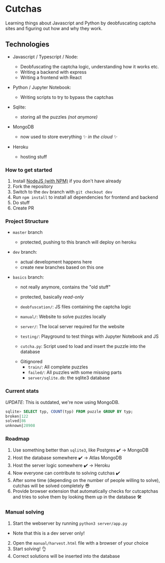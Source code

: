 # Cutchas

Learning things about Javascript and Python by deobfuscating captcha sites and figuring out how and why they work.

## Technologies

- Javascript / Typescript / Node:

  - Deobfuscating the captcha logic, understanding how it works etc.
  - Writing a backend with express
  - Writing a frontend with React

- Python / Jupyter Notebook:

  - Writing scripts to try to bypass the captchas

- Sqlite:

  - storing all the puzzles _(not anymore)_

- MongoDB

  - now used to store everything ✨ _in the cloud_ ✨

- Heroku
  - hosting stuff

### How to get started

1. Install [NodeJS (with NPM)](https://nodejs.org/en/) if you don't have already
2. Fork the repository
3. Switch to the `dev` branch with `git checkout dev`
4. Run `npm install` to install all dependencies for frontend and backend
5. Do stuff
6. Create PR

### Project Structure

- `master` branch

  - protected, pushing to this branch will deploy on heroku

- `dev` branch:

  - actual development happens here
  - create new branches based on this one

- `basics` branch:

  - not really anymore, contains the "old stuff"
  - protected, basically _read-only_

  - `deobfuscation/`: JS files containing the captcha logic
  - `manual/`: Website to solve puzzles locally
  - `server/`: The local server required for the website
  - `testing/`: Playground to test things with Jupyter Notebook and JS
  - `cutcha.py`: Script used to load and insert the puzzle into the database

  * Gitignored
    - `train/`: All complete puzzles
    - `failed/`: All puzzles with some missing parts
    - `server/sqlite.db`: the sqlite3 database

### Current stats

_UPDATE_: This is outdated, we're now using MongoDB.

```sql
sqlite> SELECT typ, COUNT(typ) FROM puzzle GROUP BY typ;
broken|122
solved|86
unknown|28908
```

### Roadmap

1. Use something better than `sqlite3`, like Postgres ✔️ -> MongoDB
2. Host the database somewhere ✔️ -> Atlas MongoDB
3. Host the server logic somewhere ✔️ -> Heroku
4. Now everyone can contribute to solving cutchas ✔️
5. After some time (depending on the number of people willing to solve), cutchas will be solved completely 😎
6. Provide browser extension that automatically checks for cutcaptchas and tries to solve them by looking them up in the database 🛠

### Manual solving

1. Start the webserver by running `python3 server/app.py`

- Note that this is a dev server only!

2. Open the `manual/harvest.html` file with a browser of your choice
3. Start solving! 👌
4. Correct solutions will be inserted into the database
